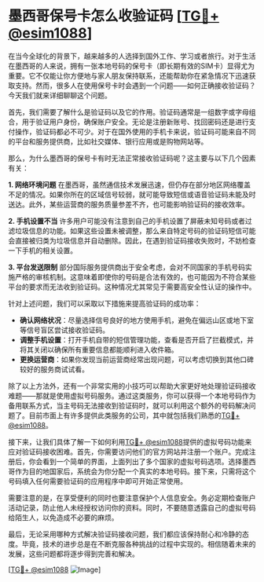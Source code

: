 # 墨西哥保号卡怎么收验证码 [[TG💪+ @esim1088](https://t.me/s/esim1088)]

在当今全球化的背景下，越来越多的人选择到国外工作、学习或者旅行。对于生活在墨西哥的人来说，拥有一张本地号码的保号卡（即长期有效的SIM卡）显得尤为重要。它不仅能让你方便地与家人朋友保持联系，还能帮助你在紧急情况下迅速获取支持。然而，很多人在使用保号卡时会遇到一个问题——如何正确接收验证码？今天我们就来详细聊聊这个问题。

首先，我们需要了解什么是验证码以及它的作用。验证码通常是一组数字或字母组合，用于验证用户身份，确保账户安全。无论是注册新账号、找回密码还是进行支付操作，验证码都必不可少。对于在国外使用的手机卡来说，验证码可能来自不同的平台和服务提供商，比如社交媒体、银行应用或是购物网站等。

那么，为什么墨西哥的保号卡有时无法正常接收验证码呢？这主要与以下几个因素有关：

**1. 网络环境问题**
   在墨西哥，虽然通信技术发展迅速，但仍存在部分地区网络覆盖不足的情况。如果你所在的区域信号较弱，就可能导致短信或语音验证码未能及时送达。此外，某些运营商的服务质量参差不齐，也可能影响验证码的接收效率。

**2. 手机设置不当**
   许多用户可能没有注意到自己的手机设置了屏蔽未知号码或者过滤垃圾信息的功能。如果这些设置未被调整，那么来自特定号码的验证码短信可能会直接被归类为垃圾信息并自动删除。因此，在遇到验证码接收失败时，不妨检查一下手机的相关设置。

**3. 平台发送限制**
   部分国际服务提供商出于安全考虑，会对不同国家的手机号码实施严格的审核机制。这意味着即使你的号码是合法有效的，也可能因为不符合某些平台的要求而无法收到验证码。这种情况尤其常见于需要高安全性认证的操作中。

针对上述问题，我们可以采取以下措施来提高验证码的成功率：

- **确认网络状况**：尽量选择信号良好的地方使用手机，避免在偏远山区或地下室等信号盲区尝试接收验证码。
- **调整手机设置**：打开手机自带的短信管理功能，查看是否开启了拦截模式，并将其关闭以确保所有重要信息都能顺利进入收件箱。
- **更换运营商**：如果你发现当前运营商经常出现问题，可以考虑切换到其他口碑较好的服务商试试看。

除了以上方法外，还有一个非常实用的小技巧可以帮助大家更好地处理验证码接收难题——那就是使用虚拟号码服务。通过这类服务，你可以获得一个本地号码作为备用联系方式，当主号码无法接收到验证码时，就可以利用这个额外的号码解决问题了。目前市面上有许多提供此类服务的公司，其中就包括我们熟悉的[TG💪+ @esim1088](https://t.me/s/esim1088)。

接下来，让我们具体了解一下如何利用[TG💪+ @esim1088](https://t.me/s/esim1088)提供的虚拟号码功能来应对验证码接收困难。首先，你需要访问他们的官方网站并注册一个账户。完成注册后，你会看到一个简单的界面，上面列出了多个国家的虚拟号码选项。选择墨西哥作为目的地国家后，系统会为你分配一个真实的本地号码。接下来，只需将这个号码填入任何需要验证码的应用程序中即可开始正常使用。

需要注意的是，在享受便利的同时也要注意保护个人信息安全。务必定期检查账户活动记录，防止他人未经授权访问你的资料。同时，不要随意透露自己的虚拟号码给陌生人，以免造成不必要的麻烦。

最后，无论采用哪种方式解决验证码接收问题，我们都应该保持耐心和冷静的态度。毕竟，技术的进步总是在不断克服各种挑战的过程中实现的。相信随着未来的发展，这些问题都将逐步得到完善和解决。

[[TG💪+ @esim1088](https://t.me/s/esim1088) ![Image](https://i.postimg.cc/4NQfJmqS/Snipaste-2025-05-13-00-14-12.png)]